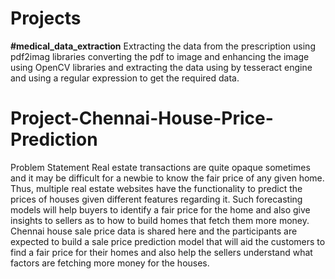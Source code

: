 # Projects

**#medical_data_extraction**
Extracting the data from the prescription using pdf2imag libraries converting the pdf to image and enhancing the image using OpenCV libraries and extracting the data using by tesseract engine and using a regular expression to get the required data.

# Project-Chennai-House-Price-Prediction
Problem Statement Real estate transactions are quite opaque sometimes and it may be difficult for a newbie to know the fair price of any given home. 
Thus, multiple real estate websites have the functionality to predict the prices of houses given different features regarding it. 
Such forecasting models will help buyers to identify a fair price for the home and also give insights to sellers as to how to build homes that fetch them more money. 
Chennai house sale price data is shared here and the participants are expected to build a sale price prediction model that will aid the customers to find a fair price 
for their homes and also help the sellers understand what factors are fetching more money for the houses.
